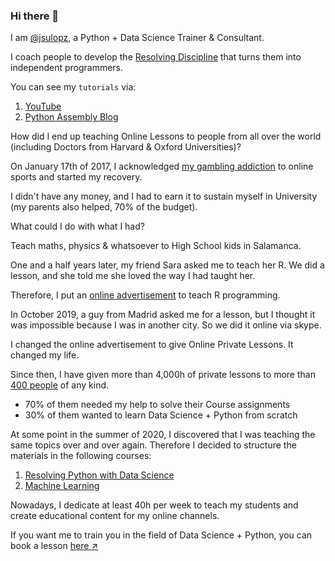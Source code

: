 ### Hi there 👋

I am [@jsulopz](https://twitter.com/jsulopz), a Python + Data Science Trainer & Consultant.

I coach people to develop the [Resolving Discipline](https://github.com/jsulopz/00-python-resolver-discipline) that turns them into independent programmers.

You can see my `tutorials` via:

1. [YouTube](https://youtube.com/c/pythonresolver/)
2. [Python Assembly Blog](https://blog.pythonassembly.com/)

How did I end up teaching Online Lessons to people from all over the world (including Doctors from Harvard & Oxford Universities)?

On January 17th of 2017, I acknowledged [my gambling addiction](https://medium.com/@jesusloplar/buenas-tardes-me-llamo-jes%C3%BAs-l%C3%B3pez-enfermo-lud%C3%B3pata-en-rehabilitaci%C3%B3n-7566c17ee56) to online sports and started my recovery.

I didn't have any money, and I had to earn it to sustain myself in University (my parents also helped, 70% of the budget).

What could I do with what I had?

Teach maths, physics & whatsoever to High School kids in Salamanca.

One and a half years later, my friend Sara asked me to teach her R. We did a lesson, and she told me she loved the way I had taught her.

Therefore, I put an [online advertisement](https://www.tusclasesparticulares.com/profesores/jesus-lopez1407633/opiniones) to teach R programming.

In October 2019, a guy from Madrid asked me for a lesson, but I thought it was impossible because I was in another city. So we did it online via skype.

I changed the online advertisement to give Online Private Lessons. It changed my life.

Since then, I have given more than 4,000h of private lessons to more than [400 people](https://github.com/jsulopz/01-resolving-python-data-science/network/members) of any kind.

- 70% of them needed my help to solve their Course assignments
- 30% of them wanted to learn Data Science + Python from scratch

At some point in the summer of 2020, I discovered that I was teaching the same topics over and over again. Therefore I decided to structure the materials in the following courses:

1. [Resolving Python with Data Science](https://github.com/jsulopz/01-resolving-python-data-science)
2. [Machine Learning](https://github.com/jsulopz/02-machine-learning)

Nowadays, I dedicate at least 40h per week to teach my students and create educational content for my online channels.

If you want me to train you in the field of Data Science + Python, you can book a lesson [here ↗](https://resolvingpython.as.me/)
